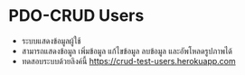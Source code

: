 # PDO-CRUD Users

- ระบบแสดงข้อมูลผู้ใช้
- สามารถแสดงข้อมูล เพิ่มข้อมูล แก้ไขข้อมูล ลบข้อมูล และอัพโหลดรูปภาพได้
- ทดสอบระบบด้วยลิงค์นี้ https://crud-test-users.herokuapp.com


